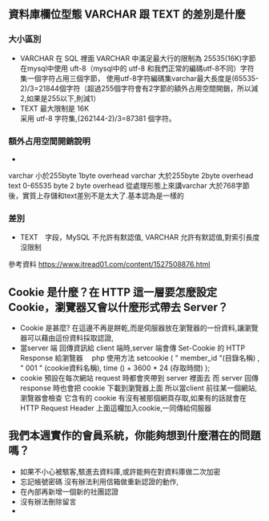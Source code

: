 ## 資料庫欄位型態 VARCHAR 跟 TEXT 的差別是什麼


### 大小區別
* VARCHAR
在 SQL 裡面 VARCHAR 中滿足最大行的限制為 25535(16K)字節
在mysql中使用 uft-8（mysql中的 utf-8 和我們正常的編碼utf-8不同）字符集一個字符占用三個字節，
使用utf-8字符編碼集varchar最大長度是(65535-2)/3=21844個字符（超過255個字符會有2字節的額外占用空間開銷，所以減2,如果是255以下,則減1）
* TEXT 最大限制是 16K  
采用 utf-8 字符集,(262144-2)/3=87381 個字符。
### 額外占用空間開銷說明
* 
varchar 小於255byte 1byte overhead
varchar 大於255byte 2byte overhead
text 0-65535 byte 2 byte overhead
從處理形態上來講varchar 大於768字節後，實質上存儲和text差別不是太大了.基本認為是一樣的

### 差別 
* TEXT　字段，MySQL 不允許有默認值, VARCHAR 允許有默認值,對索引長度沒限制


參考資料 https://www.itread01.com/content/1527508876.html
## Cookie 是什麼？在 HTTP 這一層要怎麼設定 Cookie，瀏覽器又會以什麼形式帶去 Server？
* Cookie 是甚麼? 在這邊不再是餅乾,而是伺服器放在瀏覽器的一份資料,讓瀏覽器可以藉由這份資料採取認證,
* 當server 端 回傳資訊給 client 端時,server 端會傳  Set-Cookie 的 HTTP Response  給瀏覽器
　php 使用方法
 setcookie ( " member_id "(目錄名稱) , " 001 " (cookie資料名稱), time () + 3600 * 24 (存取時間) );
* cookie 預設在每次網站 request 時都會夾帶到 server 裡面去 而 server 回傳 response 時也會把 cookie 下載到瀏覽器上面
所以當client 前往某一個網站,瀏覽器會檢查 它含有的 cookie 有沒有被那個網頁存取,如果有的話就會在 HTTP Request Header 上面這欄加入cookie,一同傳給伺服器 


## 我們本週實作的會員系統，你能夠想到什麼潛在的問題嗎？
* 如果不小心被駭客,駭進去資料庫,或許能夠在對資料庫做二次加密
* 忘記帳號密碼 沒有辦法利用信箱做重新認證的動作,
* 在內部再新增一個新的社團認證
* 沒有辦法刪除留言
* 











